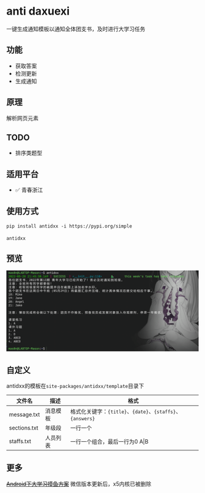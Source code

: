 # anti daxuexi

一键生成通知模板以通知全体团支书，及时进行大学习任务

## 功能
 - 获取答案
 - 检测更新
 - 生成通知

## 原理

 解析网页元素

## TODO
 - 排序类题型

## 适用平台

- ✅ 青春浙江

## 使用方式

```shell
pip install antidxx -i https://pypi.org/simple

antidxx
```

## 预览

![img.png](screenshot.png)

## 自定义

antidxx的模板在`site-packages/antidxx/template`目录下


| 文件名          | 描述   | 格式                                               |
|--------------|------|--------------------------------------------------|
| message.txt  | 消息模板 | 格式化关键字：`{title}`、`{date}`、`{staffs}`、`{answers}` |
| sections.txt | 年级段  | 一行一个                                             |
| staffs.txt   | 人员列表 | 一行一个组合，最后一行为0   A\|B       |



## 更多
 ~~[Android下大学习摸鱼方案](https://blog.shi1011.cn/persummary/1614)~~ 微信版本更新后，x5内核已被删除
